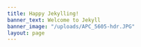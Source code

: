 ```yaml
---
title: Happy Jekylling!
banner_text: Welcome to Jekyll
banner_image: "/uploads/APC_5605-hdr.JPG"
layout: page
---
```


